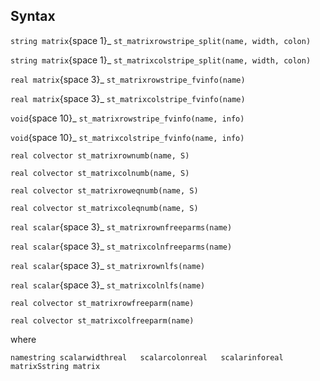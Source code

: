 ## Syntax

`string matrix`<span options="1">{space 1}_
`st_matrixrowstripe_split(name, width, colon)`

`string matrix`<span options="1">{space 1}_
`st_matrixcolstripe_split(name, width, colon)`

`real matrix`<span options="3">{space 3}_
`st_matrixrowstripe_fvinfo(name)`

`real matrix`<span options="3">{space 3}_
`st_matrixcolstripe_fvinfo(name)`

`void`<span options="10">{space 10}_
`st_matrixrowstripe_fvinfo(name, info)`

`void`<span options="10">{space 10}_
`st_matrixcolstripe_fvinfo(name, info)`

`real colvector st_matrixrownumb(name, S)`

`real colvector st_matrixcolnumb(name, S)`

`real colvector st_matrixroweqnumb(name, S)`

`real colvector st_matrixcoleqnumb(name, S)`

`real scalar`<span options="3">{space 3}_
`st_matrixrownfreeparms(name)`

`real scalar`<span options="3">{space 3}_
`st_matrixcolnfreeparms(name)`

`real scalar`<span options="3">{space 3}_
`st_matrixrownlfs(name)`

`real scalar`<span options="3">{space 3}_
`st_matrixcolnlfs(name)`

`real colvector st_matrixrowfreeparm(name)`

`real colvector st_matrixcolfreeparm(name)`

where

`namestring scalarwidthreal   scalarcolonreal   scalarinforeal   matrixSstring matrix`
